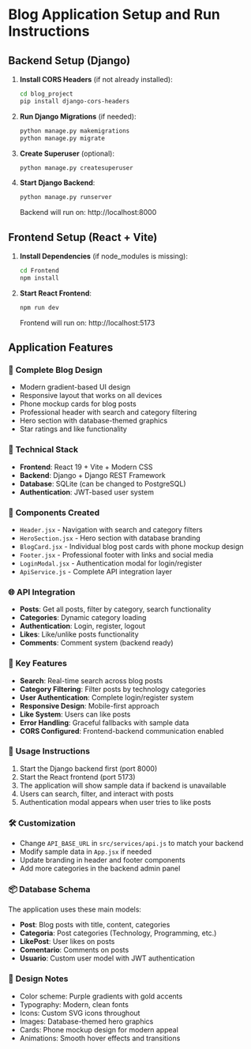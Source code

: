 # Blog Application Setup and Run Instructions

## Backend Setup (Django)

1. **Install CORS Headers** (if not already installed):
   ```bash
   cd blog_project
   pip install django-cors-headers
   ```

2. **Run Django Migrations** (if needed):
   ```bash
   python manage.py makemigrations
   python manage.py migrate
   ```

3. **Create Superuser** (optional):
   ```bash
   python manage.py createsuperuser
   ```

4. **Start Django Backend**:
   ```bash
   python manage.py runserver
   ```
   Backend will run on: http://localhost:8000

## Frontend Setup (React + Vite)

1. **Install Dependencies** (if node_modules is missing):
   ```bash
   cd Frontend
   npm install
   ```

2. **Start React Frontend**:
   ```bash
   npm run dev
   ```
   Frontend will run on: http://localhost:5173

## Application Features

### 🎨 **Complete Blog Design**
- Modern gradient-based UI design
- Responsive layout that works on all devices
- Phone mockup cards for blog posts
- Professional header with search and category filtering
- Hero section with database-themed graphics
- Star ratings and like functionality

### 🔧 **Technical Stack**
- **Frontend**: React 19 + Vite + Modern CSS
- **Backend**: Django + Django REST Framework
- **Database**: SQLite (can be changed to PostgreSQL)
- **Authentication**: JWT-based user system

### 📱 **Components Created**
- `Header.jsx` - Navigation with search and category filters
- `HeroSection.jsx` - Hero section with database branding
- `BlogCard.jsx` - Individual blog post cards with phone mockup design
- `Footer.jsx` - Professional footer with links and social media
- `LoginModal.jsx` - Authentication modal for login/register
- `ApiService.js` - Complete API integration layer

### 🌐 **API Integration**
- **Posts**: Get all posts, filter by category, search functionality
- **Categories**: Dynamic category loading
- **Authentication**: Login, register, logout
- **Likes**: Like/unlike posts functionality
- **Comments**: Comment system (backend ready)

### 🎯 **Key Features**
- **Search**: Real-time search across blog posts
- **Category Filtering**: Filter posts by technology categories
- **User Authentication**: Complete login/register system
- **Responsive Design**: Mobile-first approach
- **Like System**: Users can like posts
- **Error Handling**: Graceful fallbacks with sample data
- **CORS Configured**: Frontend-backend communication enabled

### 🚀 **Usage Instructions**
1. Start the Django backend first (port 8000)
2. Start the React frontend (port 5173)
3. The application will show sample data if backend is unavailable
4. Users can search, filter, and interact with posts
5. Authentication modal appears when user tries to like posts

### 🛠 **Customization**
- Change `API_BASE_URL` in `src/services/api.js` to match your backend
- Modify sample data in `App.jsx` if needed
- Update branding in header and footer components
- Add more categories in the backend admin panel

### 📦 **Database Schema**
The application uses these main models:
- **Post**: Blog posts with title, content, categories
- **Categoria**: Post categories (Technology, Programming, etc.)
- **LikePost**: User likes on posts
- **Comentario**: Comments on posts
- **Usuario**: Custom user model with JWT authentication

### 🎨 **Design Notes**
- Color scheme: Purple gradients with gold accents
- Typography: Modern, clean fonts
- Icons: Custom SVG icons throughout
- Images: Database-themed hero graphics
- Cards: Phone mockup design for modern appeal
- Animations: Smooth hover effects and transitions
